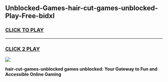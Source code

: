 
## Unblocked-Games-hair-cut-games-unblocked-Play-Free-bidxl
<h3>
<a href="https://premium76.site?title=hair-cut-games-unblocked&ref=09A">CLICK TO PLAY</a></h3>
<hr>

<h3>
<a href="https://premium76.site?title=hair-cut-games-unblocked&ref=09A">CLICK 2 PLAY</a>
  
</h3>

<a href="https://premium76.site?title=hair-cut-games-unblocked&ref=09A"><img src="https://clearcache.store/games.png"></a>


**hair-cut-games-unblocked games unblocked: Your Gateway to Fun and Accessible Online Gaming**
